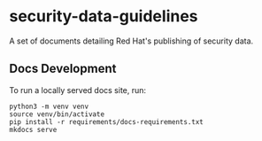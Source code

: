 # security-data-guidelines
A set of documents detailing Red Hat's publishing of security data.


## Docs Development

To run a locally served docs site, run:

```
python3 -m venv venv
source venv/bin/activate
pip install -r requirements/docs-requirements.txt
mkdocs serve
```
